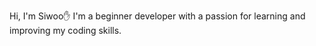 Hi, I'm Siwoo✋ I'm a beginner developer with a passion for learning and improving my coding skills.
